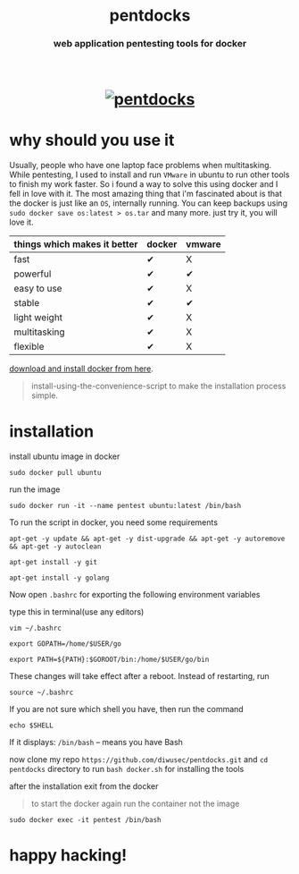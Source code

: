 <h1 align="center">pentdocks</h1>
<h3 align="center">web application pentesting tools for docker</h3>

<h1 align="center">
  <br>
  <a href="https://github.com/diwusec/pentdocks"><img src="https://img.wonderhowto.com/img/86/00/63617929688035/0/create-reusable-burner-os-with-docker-part-2-customizing-our-hacking-container.1280x600.jpg" alt="pentdocks"></a>
  <br>
</h1>

# why should you use it

Usually, people who have one laptop face problems when multitasking. While pentesting, I used to install and run `VMware` in ubuntu to run other tools to finish my work faster. So i found a way to solve this using docker and I fell in love with it. The most amazing thing that i'm fascinated about is that the docker is just like an `OS`, internally running. You can keep backups using `sudo docker save os:latest > os.tar` and many more. just try it, you will love it.



|                  things which makes it better              | docker  |vmware|
|------------------------------------------------------------|---|---|
| fast                                                       | ✔ | X |
| powerful                                                   | ✔ | ✔ |         
| easy to use                                                | ✔ | X |
| stable                                                     | ✔ | ✔ |
| light weight                                               | ✔ | X |
| multitasking                                               | ✔ | X |
| flexible                                                   | ✔ | X |

[download and install docker from here](https://docs.docker.com/engine/install/ubuntu/#install-using-the-convenience-script).
> install-using-the-convenience-script to make the installation process simple.

# installation

install ubuntu image in docker
```
sudo docker pull ubuntu
```
run the image

```
sudo docker run -it --name pentest ubuntu:latest /bin/bash
```
To run the script in docker, you need some requirements
```
apt-get -y update && apt-get -y dist-upgrade && apt-get -y autoremove && apt-get -y autoclean
```
```
apt-get install -y git
```

```
apt-get install -y golang
```

Now open `.bashrc` for exporting the following environment variables
 
type this in terminal(use any editors)

```
vim ~/.bashrc
```
```
export GOPATH=/home/$USER/go
```
```
export PATH=${PATH}:$GOROOT/bin:/home/$USER/go/bin
```

These changes will take effect after a reboot. Instead of restarting, run 
```
source ~/.bashrc
```

If you are not sure which shell you have, then run the command 
```
echo $SHELL
```
If it displays: `/bin/bash` – means you have Bash

now clone my repo `https://github.com/diwusec/pentdocks.git` and `cd pentdocks` directory to run `bash docker.sh` for installing the tools

after the installation exit from the docker

> to start the docker again run the container not the image

```
sudo docker exec -it pentest /bin/bash
```
# happy hacking!
